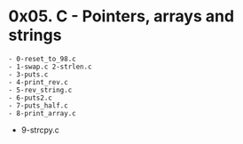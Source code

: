 # 0x05. C - Pointers, arrays and strings
	- 0-reset_to_98.c 
	- 1-swap.c 2-strlen.c 
	- 3-puts.c 
	- 4-print_rev.c 
	- 5-rev_string.c 
	- 6-puts2.c 
	- 7-puts_half.c 
	- 8-print_array.c 
- 9-strcpy.c
